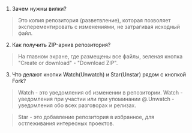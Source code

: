 1. Зачем нужны вилки?
> Это копия репозитория (разветвление), которая позволяет эксперементировать с изменениями, не затрагивая исходный файл.

2. Как получить ZIP-архив репозитория?
> На главном экране, где размещены все файлы, зеленая кнопка "Create or download" - "Download ZIP".

3. Что делают кнопки Watch(Unwatch) и Star(Unstar) рядом с кнопкой Fork?
> Watch - это уведомления об изменении в репозитории. Watch - уведомления при участии или при упоминании @.Unwatch - уведомления обо всех разговорах и релизах.

> Star - это добавление репозитория в избранное, для остлеживания интересных проектов.
